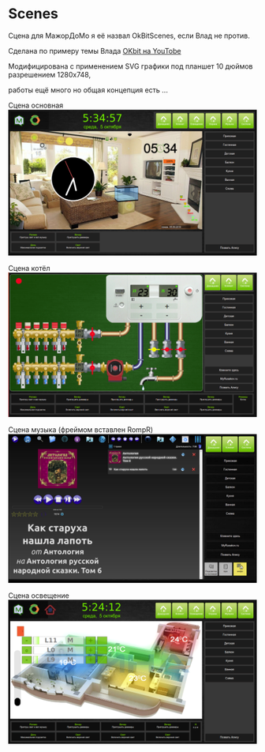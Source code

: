 # Scenes
Сцена для МажорДоМо я её назвал OkBitScenes, если Влад не против.

Сделана по примеру темы Влада [OKbit на YouTobe](https://www.youtube.com/watch?v=fNFgWQPQfe0&t=959s)

Модифицирована с применением SVG графики под планшет 10 дюймов разрешением 1280x748, 

работы ещё много но общая концепция есть ...

Сцена основная
![](/docs/images/OkBitHome.png)

Сцена котёл
![](/docs/images/OkBitKotel.png)

Сцена музыка (фреймом вставлен RompR)
![](/docs/images/OkBitMuzic.png)

Сцена освещение
![](/docs/images/OkBitLight.png)

